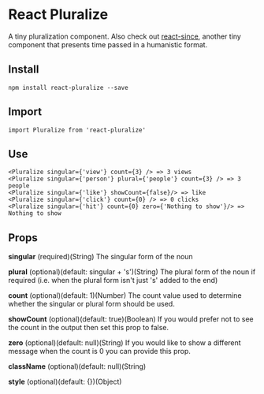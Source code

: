 # React Pluralize
A tiny pluralization component. Also check out [react-since](https://www.npmjs.com/package/react-since), another tiny component that presents time passed in a humanistic format.

## Install
    npm install react-pluralize --save

## Import
    import Pluralize from 'react-pluralize'

## Use
    <Pluralize singular={'view'} count={3} /> => 3 views
    <Pluralize singular={'person'} plural={'people'} count={3} /> => 3 people
    <Pluralize singular={'like'} showCount={false}/> => like
    <Pluralize singular={'click'} count={0} /> => 0 clicks
    <Pluralize singular={'hit'} count={0} zero={'Nothing to show'}/> => Nothing to show

## Props

**singular** (required)(String)
The singular form of the noun

**plural** (optional)(default: singular + 's')(String)
The plural form of the noun if required (i.e. when the plural form isn't just 's' added to the end)

**count** (optional)(default: 1)(Number)
The count value used to determine whether the singular or plural form should be used.

**showCount** (optional)(default: true)(Boolean)
If you would prefer not to see the count in the output then set this prop to false.

**zero** (optional)(default: null)(String)
If you would like to show a different message when the count is 0 you can provide this prop.

**className** (optional)(default: null)(String)

**style** (optional)(default: {})(Object)
